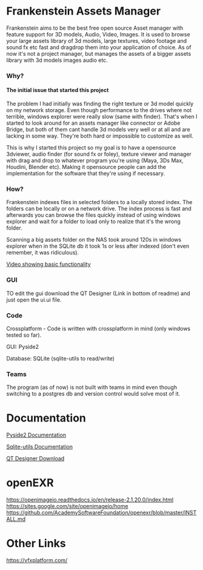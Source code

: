 # Frankenstein Assets Manager

Frankenstein aims to be the best free open source Asset manager with feature support for 3D models, Audio, Video,
Images. It is used to browse your large assets library of 3d models, large textures, video footage and sound fx etc fast and dragdrop them into your application of choice. As of now it's not a project manager, but manages the assets of a bigger assets library with 3d models images audio etc.

### Why?
#### The initial issue that started this project
The problem I had initially was finding the right texture or 3d model quickly on my network storage. Even though performance to the drives where not terrible, windows explorer were really slow (same with finder). That's when I started to look around for an assets manager like connector or Adobe Bridge, but both of them cant handle 3d models very well or at all and are lacking in some way. They're both hard or impossible to customize as well.

This is why I started this project so my goal is to have a opensource 3dviewer, audio finder (for sound fx or foley), texture viewer and manager with drag and drop to whatever program you're using (Maya, 3Ds Max, Houdini, Blender etc). Making it opensource people can add the implementation for the software that they're using if necessary.

### How?
Frankenstein indexes files in selected folders to a locally stored index. The folders can be locally or on a network drive. The index process is fast and afterwards you can browse the files quickly instead of using windows explorer and wait for a folder to load only to realize that it's the wrong folder. 

Scanning a big assets folder on the NAS took around 120s in windows explorer when in the SQLite db it took 1s or less after indexed (don't even remember, it was ridiculous).

[Video showing basic functionality](https://www.youtube.com/watch?v=IhL5Lrm5JWU)

### GUI

TO edit the gui download the QT Designer (Link in bottom of readme) and just open the ui.ui file.

### Code

Crossplatform - Code is written with crossplatform in mind (only windows tested so far).

GUI: Pyside2

Database: SQLite (sqlite-utils to read/write)

### Teams
The program (as of now) is not built with teams in mind even though switching to a postgres db and version control would solve most of it. 

# Documentation


[Pyside2 Documentation](https://doc.qt.io/qtforpython-5/contents.html)

[Sqlite-utils Documentation](https://sqlite-utils.datasette.io/en/stable/python-api.html)

[QT Designer Download](https://build-system.fman.io/qt-designer-download)



# openEXR

https://openimageio.readthedocs.io/en/release-2.1.20.0/index.html
https://sites.google.com/site/openimageio/home
https://github.com/AcademySoftwareFoundation/openexr/blob/master/INSTALL.md


# Other Links
https://vfxplatform.com/
